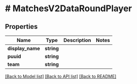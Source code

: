 # # MatchesV2DataRoundPlayer

## Properties

Name | Type | Description | Notes
------------ | ------------- | ------------- | -------------
**display_name** | **string** |  |
**puuid** | **string** |  |
**team** | **string** |  |

[[Back to Model list]](../../README.md#models) [[Back to API list]](../../README.md#endpoints) [[Back to README]](../../README.md)
